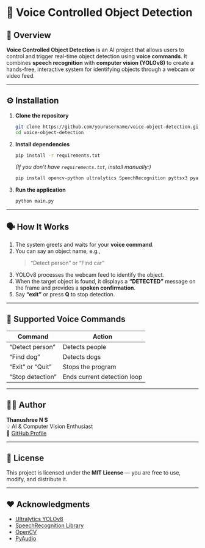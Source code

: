 # 🎤 Voice Controlled Object Detection

## 🧩 Overview
**Voice Controlled Object Detection** is an AI project that allows users to control and trigger real-time object detection using **voice commands**.
It combines **speech recognition** with **computer vision (YOLOv8)** to create a hands-free, interactive system for identifying objects through a webcam or video feed.

---

## ⚙️ Installation

1. **Clone the repository**
   ```bash
   git clone https://github.com/yourusername/voice-object-detection.git
   cd voice-object-detection
   ```

2. **Install dependencies**
   ```bash
   pip install -r requirements.txt
   ```

   *(If you don’t have `requirements.txt`, install manually:)*
   ```bash
   pip install opencv-python ultralytics SpeechRecognition pyttsx3 pyaudio
   ```

3. **Run the application**
   ```bash
   python main.py
   ```

---

## 🗣️ How It Works

1. The system greets and waits for your **voice command**.
2. You can say an object name, e.g.,
   > “Detect person” or “Find car”
3. YOLOv8 processes the webcam feed to identify the object.
4. When the target object is found, it displays a **“DETECTED”** message on the frame and provides a **spoken confirmation**.
5. Say **“exit”** or press **Q** to stop detection.

---

## 🧪 Supported Voice Commands

| Command          | Action                      |
| ---------------- | --------------------------- |
| “Detect person”  | Detects people              |
| “Find dog”       | Detects dogs                |
| “Exit” or “Quit” | Stops the program           |
| “Stop detection” | Ends current detection loop |

---

## 🧑‍💻 Author

**Thanushree N S**  
💡 AI & Computer Vision Enthusiast  
🔗 [GitHub Profile](https://github.com/thanushree2604)

---

## 📜 License

This project is licensed under the **MIT License** — you are free to use, modify, and distribute it.

---

## ❤️ Acknowledgments

* [Ultralytics YOLOv8](https://github.com/ultralytics/ultralytics)
* [SpeechRecognition Library](https://pypi.org/project/SpeechRecognition/)
* [OpenCV](https://opencv.org/)
* [PyAudio](https://people.csail.mit.edu/hubert/pyaudio/)
